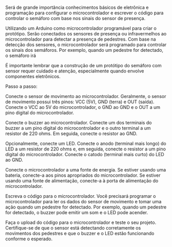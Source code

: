Será de grande importância conhecimentos básicos de eletrônica e programação
para configurar o microcontrolador e escrever o código para controlar o semáforo
com base nos sinais do sensor de presença.

Utilizando um Arduino como microcontrolador programável para criar o protótipo.
Serão conectados os sensores de presença ou infravermelhos ao microcontrolador
para detectar a presença de pedestres. Com base na detecção dos sensores, o
microcontrolador será programado para controlar os sinais dos semáforos. Por
exemplo, quando um pedestre for detectado, o semáforo irá

É importante lembrar que a construção de um protótipo do semáforo com sensor
requer cuidado e atenção, especialmente quando envolve componentes eletrônicos.

Passo a passo:

Conecte o sensor de movimento ao microcontrolador. Geralmente, o sensor de
movimento possui três pinos: VCC (5V), GND (terra) e OUT (saída). Conecte o VCC
ao 5V do microcontrolador, o GND ao GND e o OUT a um pino digital do
microcontrolador.

Conecte o buzzer ao microcontrolador. Conecte um dos terminais do buzzer a um
pino digital do microcontrolador e o outro terminal a um resistor de 220 ohms. Em
seguida, conecte o resistor ao GND.

Opcionalmente, conecte um LED. Conecte o anodo (terminal mais longo) do LED a
um resistor de 220 ohms e, em seguida, conecte o resistor a um pino digital do
microcontrolador. Conecte o catodo (terminal mais curto) do LED ao GND.

Conecte o microcontrolador a uma fonte de energia. Se estiver usando uma bateria,
conecte-a aos pinos apropriados do microcontrolador. Se estiver usando uma fonte
de alimentação, conecte-a à porta de alimentação do microcontrolador.

Escreva o código para o microcontrolador. Você precisará programar o
microcontrolador para ler os dados do sensor de movimento e tomar uma ação
quando um pedestre for detectado. Por exemplo, quando um pedestre for detectado,
o buzzer pode emitir um som e o LED pode acender.

Faça o upload do código para o microcontrolador e teste o seu projeto. Certifique-se
de que o sensor está detectando corretamente os movimentos dos pedestres e que
o buzzer e o LED estão funcionando conforme o esperado.
